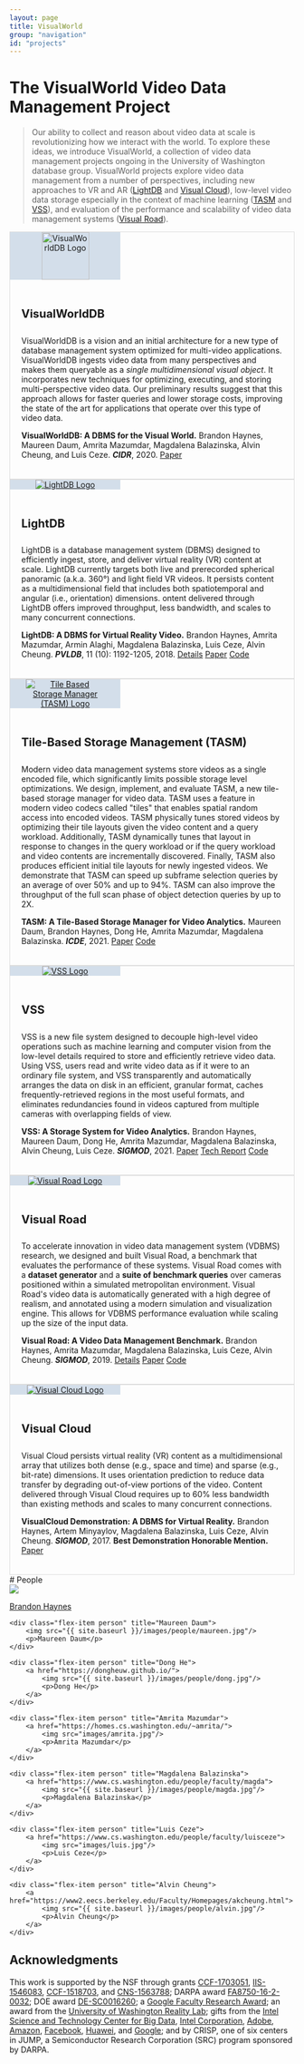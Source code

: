 ```yaml
---
layout: page
title: VisualWorld
group: "navigation"
id: "projects"
---
```


<link href="https://maxcdn.bootstrapcdn.com/bootstrap/3.3.6/css/bootstrap.min.css" rel="stylesheet">

# The VisualWorld Video Data Management Project

<blockquote>
Our ability to collect and reason about video data at
scale is revolutionizing how we interact with the world.
To explore these ideas, we introduce 
VisualWorld, a collection of video data management projects ongoing in the University of Washington database group.
VisualWorld projects explore video data management from a number of perspectives, including new approaches to VR and AR (<a href="#lightdb">LightDB</a> and <a href="#visualcloud">Visual Cloud</a>), low-level video data storage especially in the context of machine learning (<a href="#tasm">TASM</a> and <a href="#vss">VSS</a>), and evaluation of the performance and scalability of video data management systems (<a href="#visualroad">Visual Road</a>).
</blockquote>

<style type="text/css">
	.media {
		border: 1px solid rgba(0,0,0,.125);
	}
	.media-left {
		background: rgb(211, 222, 234);
		vertical-align: middle;
		padding-left: 10px;
		padding-right: 10px;
		width: 175px;
		min-width: 175px;
		max-width: 175px;
		text-align: center;
	}

	.media-left img {
		max-width: 10em;
	}

	.media-body {
		padding: 20px;
	}

	.media-heading {
		font-size: 20px;
		font-weight: 750;
		line-height: 1.2;
	}
</style>

<a id="visualworlddb" />
<div class="media">
  <div class="media-left">
    <a href="#">
      <img src="../../images/projects/visualworlddb.png" class="card-img" alt="VisualWorldDB Logo" style="width: 6em" />
    </a>
  </div>
  <div class="media-body">
    <h4 class="media-heading">VisualWorldDB</h4>
	<p>
		VisualWorldDB is a vision
		and an initial architecture for a new type of database
		management system optimized for multi-video applications.
		VisualWorldDB ingests video data from many perspectives
		and makes them queryable as a <em>single multidimensional
		visual object</em>. It incorporates new techniques for optimizing,
		executing, and storing multi-perspective video data. Our
		preliminary results suggest that this approach allows for faster
		queries and lower storage costs, improving the state of the art
		for applications that operate over this type of video data.
	</p>
	<p>
		<strong>VisualWorldDB: A DBMS for the Visual World.</strong> Brandon Haynes, Maureen Daum, Amrita Mazumdar, Magdalena Balazinska, Alvin Cheung, and Luis Ceze. <strong><i>CIDR</i></strong>, 2020. <a class="btn btn-primary btn-xs" href="/projects/visualworlddb/visualworld-crc.pdf" role="button">Paper</a>
		<!-- [<a href="/projects/visualworlddb/visualworld-crc.pdf"><strong>Paper</strong></a>] -->
	</p>
	<!-- <p>
		<a class="btn btn-success" href="/projects/visualworlddb/visualworld-crc.pdf" role="button">Paper</a>
	</p> -->
  </div>
</div>

<a id="lightdb" />
<div class="media">
  <div class="media-left">
    <a href="#">
      <img src="../../images/projects/lightdb.png" class="card-img" alt="LightDB Logo" />
    </a>
  </div>
  <div class="media-body">
    <h4 class="media-heading">LightDB</h4>
		<p>
			LightDB is a database management system (DBMS) designed to efficiently ingest, store, and deliver virtual reality (VR) content at scale. LightDB currently targets both live and prerecorded spherical panoramic (a.k.a. 360°) and light field VR videos. It persists content as a multidimensional field that includes both spatiotemporal and angular (i.e., orientation) dimensions. ontent delivered through LightDB offers improved throughput, less bandwidth, and scales to many concurrent connections.
		</p>
		<p>
			<strong>LightDB: A DBMS for Virtual Reality Video.</strong> Brandon Haynes, Amrita Mazumdar, Armin Alaghi, Magdalena Balazinska, Luis Ceze, Alvin Cheung. <strong><i>PVLDB</i></strong>, 11 (10): 1192-1205, 2018. <a class="btn btn-warning btn-xs" href="/projects/lightdb" role="button">Details</a>
			<a class="btn btn-primary btn-xs" href="/projects/lightdb/p1144-haynes.pdf" role="button">Paper</a>
			<a class="btn btn-success btn-xs" href="https://github.com/uwdb/lightdb" role="button">Code</a>
			<!-- [<a href="/projects/lightdb/p1144-haynes.pdf"><strong>Paper</strong></a>] -->
		</p>
		<!-- <p>
			<a class="btn btn-primary" href="/projects/lightdb" role="button">Details</a>
			<a class="btn btn-success" href="/projects/lightdb/p1144-haynes.pdf" role="button">Paper</a>
			<a class="btn btn-success" href="https://github.com/uwdb/lightdb" role="button">Code</a>
		</p> -->
  </div>
</div>

<a id="tasm" />
<div class="media">
  <div class="media-left">
    <a href="#">
      <img src="../../images/projects/tasm.png" class="card-img" alt="Tile Based Storage Manager (TASM) Logo" />
    </a>
  </div>
  <div class="media-body">
    <h4 class="media-heading">Tile-Based Storage Management (TASM)</h4>
		<p>
			Modern video data management systems store videos as a single encoded file, which significantly limits possible storage level optimizations. We design, implement, and evaluate TASM, a new tile-based storage manager for video data. TASM uses a feature in modern video codecs called "tiles" that enables spatial random access into encoded videos. TASM physically tunes stored videos by optimizing their tile layouts given the video content and a query workload. Additionally, TASM dynamically tunes that layout in response to changes in the query workload or if the query workload and video contents are incrementally discovered. Finally, TASM also produces efficient initial tile layouts for newly ingested videos. We demonstrate that TASM can speed up subframe selection queries by an average of over 50% and up to 94%. TASM can also improve the throughput of the full scan phase of object detection queries by up to 2X.
		</p>
		<p>
			<strong>TASM: A Tile-Based Storage Manager for Video Analytics.</strong> Maureen Daum, Brandon Haynes, Dong He, Amrita Mazumdar, Magdalena Balazinska. <strong><i>ICDE</i></strong>, 2021. <a class="btn btn-primary btn-xs" href="tasm.pdf" role="button">Paper</a> <a class="btn btn-success btn-xs" href="https://github.com/uwdb/TASM" role="button">Code</a>
			<!-- [<a href="tasm.pdf"><strong>Paper</strong></a>] -->
		</p>
		<!-- <p>
			<a class="btn btn-success" href="tasm.pdf" role="button">Paper</a>
			<a class="btn btn-success" href="https://github.com/uwdb/TASM" role="button">Code</a>
		</p> -->
  </div>
</div>

<a id="vss" />
<div class="media">
  <div class="media-left">
    <a href="#">
      <img src="../../images/projects/vfs.png" class="card-img" alt="VSS Logo" />
    </a>
  </div>
  <div class="media-body">
    <h4 class="media-heading">VSS</h4>
	    <p>
			VSS is a new file system designed to
			decouple high-level video operations such as machine
			learning and computer vision from the low-level details
			required to store and efficiently retrieve video data. Using
			VSS, users read and write video data as if it were to
			an ordinary file system, and VSS transparently and
			automatically arranges the data on disk in an efficient,
			granular format, caches frequently-retrieved regions in
			the most useful formats, and eliminates redundancies
			found in videos captured from multiple cameras with
			overlapping fields of view.
		</p>
		<p>
			<strong>VSS: A Storage System for Video Analytics.</strong> Brandon Haynes, Maureen Daum, Dong He, Amrita Mazumdar, Magdalena Balazinska, Alvin Cheung, Luis Ceze. <strong><i>SIGMOD</i></strong>, 2021. <a class="btn btn-primary btn-xs" href="vss.pdf" role="button">Paper</a> <a class="btn btn-info btn-xs" href="https://arxiv.org/abs/2103.16604" role="button">Tech Report</a>
			<a class="btn btn-success btn-xs" href="https://github.com/uwdb/vss" role="button">Code</a>
			<!-- [<a href="https://arxiv.org/abs/2103.16604"><strong>Tech Report</strong></a>]  -->
		</p>
		<!-- <p>
			<button type="button" class="btn btn-primary" disabled="disabled">Coming Soon!</button>
		</p> -->
  </div>
</div>

<a id="visualroad" />
<div class="media">
  <div class="media-left">
    <a href="#">
      <img src="../../images/projects/visualroad.png" class="card-img" alt="Visual Road Logo" />
    </a>
  </div>
  <div class="media-body">
    <h4 class="media-heading">Visual Road</h4>
	    <p>
			To accelerate innovation in video data management system (VDBMS) research, we designed and built Visual Road, a benchmark that evaluates the
			performance of these systems. Visual Road comes with a
			<strong>dataset generator</strong> and a <strong>suite of benchmark queries</strong> over cameras positioned
			within a simulated metropolitan environment. Visual Road's
			video data is automatically generated with a high degree
			of realism, and annotated using a modern simulation and
			visualization engine. This allows for VDBMS performance
			evaluation while scaling up the size of the input data.
		</p>
		<p>
			<strong>Visual Road: A Video Data Management Benchmark.</strong> Brandon Haynes, Amrita Mazumdar, Magdalena Balazinska, Luis Ceze, Alvin Cheung. <strong><i>SIGMOD</i></strong>, 2019. <a class="btn btn-warning btn-xs" href="/projects/visualroad" role="button">Details</a> <a class="btn btn-primary btn-xs" href="/projects/visualroad/p300-haynes.pdf" role="button">Paper</a> <a class="btn btn-success btn-xs" href="https://github.com/uwdb/visualroad" role="button">Code</a>
			<!-- [<a href="/projects/visualroad/p300-haynes.pdf"><strong>Paper</strong></a>]  -->
		</p>
		<!-- <p>
			<a class="btn btn-primary" href="/projects/visualroad" role="button">Details</a>
			<a class="btn btn-success" href="/projects/visualroad/p300-haynes.pdf" role="button">Paper</a>
			<a class="btn btn-success" href="https://github.com/uwdb/visualroad" role="button">Code</a>
		</p> -->
  </div>
</div>

<a id="visualcloud" />
<div class="media">
  <div class="media-left">
    <a href="#">
      <img src="../../images/projects/visualcloud.png" class="card-img" alt="Visual Cloud Logo" />
    </a>
  </div>
  <div class="media-body">
    <h4 class="media-heading">Visual Cloud</h4>
		<p>
			Visual Cloud persists virtual reality (VR) content
			as a multidimensional array that utilizes both dense (e.g., space and
			time) and sparse (e.g., bit-rate) dimensions. It uses orientation
			prediction to reduce data transfer by degrading out-of-view
			portions of the video. Content delivered through Visual Cloud requires
			up to 60% less bandwidth than existing methods and scales
			to many concurrent connections.
		</p>
		<p>
			<strong>VisualCloud Demonstration: A DBMS for Virtual Reality.</strong> Brandon Haynes, Artem Minyaylov, Magdalena Balazinska, Luis Ceze, Alvin Cheung. <strong><i>SIGMOD</i></strong>, 2017. <strong>Best Demonstration Honorable Mention.</strong> <a class="btn btn-primary btn-xs" href="/projects/lightdb/haynes-sigmod17-demo.pdf" role="button">Paper</a>
			<!-- [<a href="/projects/visualroad/p300-haynes.pdf"><strong>Paper</strong></a>]  -->
		</p>
		<!-- <p>
			<a class="btn btn-success" href="/projects/lightdb/haynes-sigmod17-demo.pdf" role="button">Paper</a>
		</p> -->
  </div>
</div>


<div id="people"></div>
# People

<div class="flex-container people image-container">
	<div class="flex-item person" title="Brandon Haynes">
		<a href="https://homes.cs.washington.edu/~bhaynes">
			<img src="{{ site.baseurl }}/images/people/brandonH.jpg"/>
			<p>Brandon Haynes</p>
		</a>
	</div>

	<div class="flex-item person" title="Maureen Daum">
		<img src="{{ site.baseurl }}/images/people/maureen.jpg"/>
		<p>Maureen Daum</p>
	</div>

	<div class="flex-item person" title="Dong He">
		<a href="https://dongheuw.github.io/">
			<img src="{{ site.baseurl }}/images/people/dong.jpg"/>
			<p>Dong He</p>
		</a>
	</div>

	<div class="flex-item person" title="Amrita Mazumdar">
		<a href="https://homes.cs.washington.edu/~amrita/">
			<img src="images/amrita.jpg"/>
			<p>Amrita Mazumdar</p>
		</a>
	</div>

	<div class="flex-item person" title="Magdalena Balazinska">
		<a href="https://www.cs.washington.edu/people/faculty/magda">
			<img src="{{ site.baseurl }}/images/people/magda.jpg"/>
			<p>Magdalena Balazinska</p>
		</a>
	</div>

	<div class="flex-item person" title="Luis Ceze">
		<a href="https://www.cs.washington.edu/people/faculty/luisceze">
			<img src="images/luis.jpg"/>
			<p>Luis Ceze</p>
		</a>
	</div>

	<div class="flex-item person" title="Alvin Cheung">
		<a href="https://www2.eecs.berkeley.edu/Faculty/Homepages/akcheung.html">
			<img src="{{ site.baseurl }}/images/people/alvin.jpg"/>
			<p>Alvin Cheung</p>
		</a>
	</div>
</div>

<!-- # Related Publications

* Brandon Haynes, Amrita Mazumdar, Magdalena Balazinska, Luis Ceze, Alvin Cheung. [Visual Road: A Video Data Management Benchmark](https://db.cs.washington.edu/projects/visualroad), SIGMOD 2019

* Brandon Haynes, Amrita Mazumdar, Armin Alaghi, Magdalena Balazinska, Luis Ceze, Alvin Cheung. [LightDB: A DBMS for Virtual Reality Video](https://db.cs.washington.edu/projects/lightdb). _PVLDB_, 11 (10): 1192-1205, 2018

* Brandon Haynes, Artem Minyaylov, Magdalena Balazinska, Luis Ceze, Alvin Cheung.  VisualCloud Demonstration: A DBMS for Virtual Reality.  _SIGMOD_, 1615-1618, 2017. **[Best Demonstration Honorable Mention]** -->

## Acknowledgments

This work is supported by the NSF through grants 
[CCF-1703051](https://www.nsf.gov/awardsearch/showAward?AWD_ID=1703051), 
[IIS-1546083](https://www.nsf.gov/awardsearch/showAward?AWD_ID=1546083), 
[CCF-1518703](https://www.nsf.gov/awardsearch/showAward?AWD_ID=1518703), and 
[CNS-1563788](https://www.nsf.gov/awardsearch/showAward?AWD_ID=1563788); 
DARPA award [FA8750-16-2-0032](https://www.darpa.mil); 
DOE award [DE-SC0016260](https://science.energy.gov/grants); 
a [Google Faculty Research Award](https://docs.google.com/document/d/1IfCmWZ-ClmvmB4gzlApR4htAhYBjKliPGQxLpu6KmaU/edit); 
an award from the [University of Washington Reality Lab](https://realitylab.uw.edu); 
gifts from the [Intel Science and Technology Center for Big Data](http://istc-bigdata.org), 
[Intel Corporation](https://www.intel.com), 
[Adobe](http://www.adobe.com), 
[Amazon](https://www.amazon.com),
[Facebook](https://facebook.com), 
[Huawei](https://www.huawei.com), and 
[Google](https://google.com); and by 
CRISP, one of six centers in JUMP, a Semiconductor Research Corporation (SRC) program sponsored by DARPA.

&nbsp;
